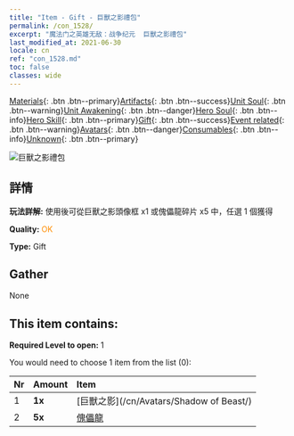 ```yaml
---
title: "Item - Gift - 巨獸之影禮包"
permalink: /con_1528/
excerpt: "魔法门之英雄无敌：战争纪元  巨獸之影禮包"
last_modified_at: 2021-06-30
locale: cn
ref: "con_1528.md"
toc: false
classes: wide
---
```

 [Materials](/ItemsCN/){: .btn .btn--primary}[Artifacts](/ItemsCN/Artifacts/){: .btn .btn--success}[Unit Soul](/ItemsCN/UnitSoul/){: .btn .btn--warning}[Unit Awakening](/ItemsCN/UnitAwakening/){: .btn .btn--danger}[Hero Soul](/ItemsCN/HeroSoul/){: .btn .btn--info}[Hero Skill](/ItemsCN/HeroSkill/){: .btn .btn--primary}[Gift](/ItemsCN/Gift/){: .btn .btn--success}[Event related](/ItemsCN/Events/){: .btn .btn--warning}[Avatars](/ItemsCN/Avatars/){: .btn .btn--danger}[Consumables](/ItemsCN/Consumables/){: .btn .btn--info}[Unknown](/ItemsCN/Unknown/){: .btn .btn--primary}

 ![巨獸之影禮包](/images/t/i_907142.png)

## 詳情
 **玩法詳解:** 使用後可從巨獸之影頭像框 x1 或傀儡龍碎片 x5 中，任選 1 個獲得

 **Quality:** <span style="color: #FF8C00">OK</span>

 **Type:** Gift

## Gather

  None

## This item contains:

 **Required Level to open:** 1

 You would need to choose 1 item from the list (0):

  | Nr | Amount |     Item    |
  |:---|:-------|:------------|
  | 1 |  **1x** | [巨獸之影](/cn/Avatars/Shadow of Beast/) |  | 
  | 2 |  **5x** | [傀儡龍](/cn/Items/unt_243/) |  | 
